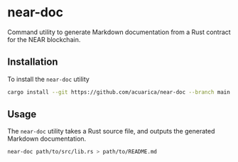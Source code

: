 # near-doc

Command utility to generate Markdown documentation from a Rust contract for the NEAR blockchain.

## Installation

To install the `near-doc` utility

```sh
cargo install --git https://github.com/acuarica/near-doc --branch main
```

## Usage

The `near-doc` utility takes a Rust source file,
and outputs the generated Markdown documentation.

```sh
near-doc path/to/src/lib.rs > path/to/README.md
```
